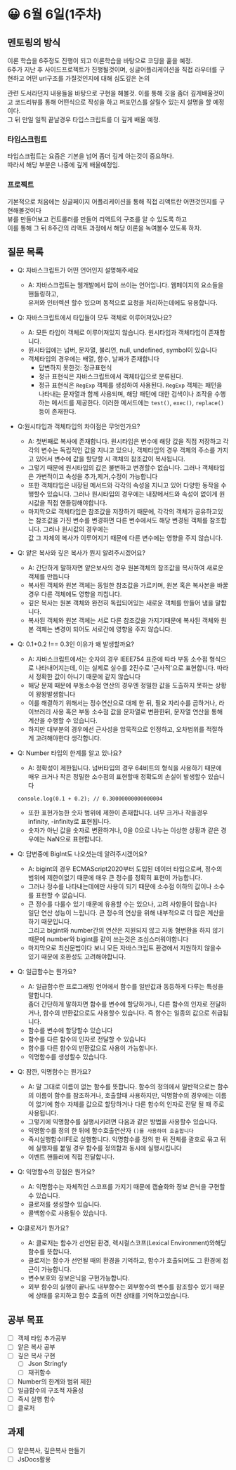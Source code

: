 # 😀 6월 6일(1주차)

## 멘토링의 방식

이론 학습을 6주정도 진행이 되고 이론학습을 바탕으로 코딩을 훝을 예정.\
&#x20;6주가 지난 후 사이드프로젝트가 진행될것이며, 싱글어플리케이션을 직접 라우터를 구현하고 어떤 url구조를 가질것인지에 대해 심도깊은 논의

&#x20;관련 도서라던지 내용들을 바탕으로 구현을 해볼것. 이를 통해 깃을 좀더 깊게배울것이고 코드리뷰를 통해 어떤식으로 작성을 하고 퍼포먼스를 살릴수 있는지 설명을 할 예정이다.\
그 뒤 만일 일찍 끝날경우 타입스크립트를 더 깊게 배울 예정.

### 타입스크립트

타입스크립트는 요즘은 기본을 넘어 좀더 깊게 아는것이 중요하다.\
따라서 해당 부분은 나중에 깊게 배울예정임.

### 프로젝트

기본적으로 처음에는 싱글페이지 어플리케이션을 통해 직접 리액트란 어떤것인지를 구현해볼것이다\
뷰를 만들어보고 컨트롤러를 만들어 리액트의 구조를 알 수 있도록 하고\
이를 통해 그 뒤 8주간의 리액트 과정에서 해당 이론을 녹여볼수 있도록 하자.



## 질문 목록

* Q: 자바스크립트가 어떤 언어인지 설명해주세요
  * A: 자바스크립트는 웹개발에서 많이 쓰이는 언어입니다. 웹페이지의 요소들을 핸들링하고,\
    유저와 인터렉션 할수 있으며 동적으로 요청을 처리하는데에도 유용합니다.
* Q: 자바스크립트에서 타입들이 모두 객체로 이루어져있나요?
  * A: 모든 타입이 객체로 이루어져있지 않습니다. 원시타입과 객체타입이 존재합니다.
  * 원시타입에는 넘버, 문자열, 불리언, null, undefined, symbol이 있습니다
  * 객체타입의 경우에는 배열, 함수, 날짜가 존재합니다
    * 답변하지 못한것: 정규표현식
    * 정규 표현식은 자바스크립트에서 객체타입으로 분류된다.
    * 정규 표현식은 `RegExp` 객체를 생성하여 사용된다. `RegExp` 객체는 패턴을 나타내는 문자열과 함께 사용되며, 해당 패턴에 대한 검색이나 조작을 수행하는 메서드를 제공한다. 이러한 메서드에는 `test()`, `exec()`, `replace()` 등이 존재한다.
* Q:원시타입과 객체타입의 차이점은 무엇인가요?
  * A: 첫번째로 복사에 존재합니다. 원시타입은 변수에 해당 값을 직접 저장하고 각각의 변수는 독립적인 값을 지니고 있으나, 객체타입의 경우 객체의 주소를 가지고 있어서 변수에 값을 할당할 시 객체의 참조값이 복사됩니다.
  * 그렇기 때문에 원시타입의 값은 불변하고 변경할수 없습니다. 그러나 객체타입은 가변적이고 속성을 추가,제거,수정이 가능합니다
  * 또한 객체타입은 내장된 메서드와 각각의 속성을 지니고 있어 다양한 동작을 수행할수 있습니다. 그러나 원시타입의 경우에는 내장메서드와 속성이 없이게 원시값을 직접 핸들링해야합니다.
  * 마지막으로 객체타입은 참조값을 저장하기 때문에, 각각의 객체가 공유하고있는 참조값을 가진 변수를 변경하면 다른 변수에서도 해당 변경된 객체를 참조합니다. 그러나 원시값의 경우에는\
    값 그 자체의 복사가 이루어지기 때문에 다른 변수에는 영향을 주지 않습니다.
* Q:  얕은 복사와 깊은 복사가 뭔지 알려주시겠어요?
  * A: 간단하게 말하자면 얕은보사의 경우 원본객체의 참조값을 복사하여 새로운 객체를 만듭니다
  * 복사된 객체와 원본 객체는 동일한 참조값을 가르키며, 원본 혹은 복사본을 바꿀경우 다른 객체에도 영향을 끼칩니다.
  * 깊은 복사는 원본 객체와 완전히 독립되어있는 새로운 객체를 만들어 냄을 말합니다.
  * 복사된 객체와 원본 객체는 서로 다른 참조값을 가지기때문에 복사된 객체와 원본 객체는 변경이 되어도 서로간에 영향을 주지 않습니다.
* Q: 0.1+0.2 !== 0.3인 이유가 왜 발생할까요?
  * A: 자바스크립트에서는 숫자의 경우 IEEE754 표준에 따라 부동 소수점 형식으로 나타내어지는데, 이는 실제로 실수를 2진수로 '근사적'으로 표현합니다. 따라서 정확한 값이 아니기 때문에 같지 않습니다
  * 해당 문제 때문에 부동소수점 연산의 경우엔 정밀한 값을 도출하지 못하는 상황이 왕왕발생합니다
  * 이를 해결하기 위해서는 정수연산으로 대체 한 뒤, 필요 자리수를 곱하거나, 라이브러리 사용 혹은 부동 소수점 값을 문자열로 변환한뒤, 문자열 연산을 통해 계산을 수행할 수 있습니다.
  * 하지만 대부분의 경우에선 근사성을 암묵적으로 인정하고, 오차범위를 적절하게 고려해야한다 생각합니다.
*   Q: Number 타입의 한계를 알고 있나요?

    * A: 정확성이 제한됩니다. 넘버타입의 경우 64비트의 형식을 사용하기 때문에 매우 크거나 작은 정밀한 소수점의 표현할때 정확도의 손실이 발생할수 있습니다

    `console.log(0.1 + 0.2); // 0.30000000000000004`

    * 또한  표현가능한 숫자 범위에 제한이 존재합니다. 너무 크거나 작을경우 infinity, -infinity로 표현됩니다.
    * 숫자가 아닌 값을 숫자로 변환하거나, 0을 0으로 나누는 이상한 상황과 같은 경우에는 NaN으로 표현합니다.
* Q: 답변중에 BigInt도 나오셧는데 알려주시겠어요?
  * A: bigint의 경우 ECMAScript2020부터 도입된 데이터 타입으로써, 정수의 범위에 제한이없기 때문에 매우 큰 정수를 정확히 표현이 가능합니다.
  * 그러나 정수를 나타내는데에만 사용이 되기 때문에 소수점 이하의 값이나 소수를 표현할 수 없습니다.
  * 큰 정수를 다룰수 있기 때문에 유용할 수는 있으나, 고려 사항들이 많습니다\
    일단 연산 성능이 느립니다. 큰 정수의 연상을 위해 내부적으로 더 많은 계산을 하기 때문입니다.\
    그리고 bigint와 number간의 연산은 지원되지 않고 자동 형변환을 하지 않기 때문에 number와 bigint를 같이 쓰는것은 조심스러워야합니다
  * 마지막으로 최신문법이다 보니 모든 자바스크립트 환경에서 지원하지 않을수 있기 때문에 호환성도 고려해야합니다.
* Q: 일급함수는 뭔가요?
  * A: 일급함수란 프로그래밍 언어에서 함수를 일반값과 동등하게 다루는 특성을 말합니다.\
    좀더 간단하게 말하자면 함수를 변수에 할당하거나, 다른 함수의 인자로 전달하거나, 함수의 반환값으로도 사용할수 있습니다. 즉 함수는 일종의 값으로 취급됩니다.
  * 함수를 변수에 할당할수 있습니다
  * 함수를 다른 함수의 인자로 전달할 수 있습니다
  * 함수를 다른 함수의 반환값으로 사용이 가능합니다.
  * 익명함수를 생성할수 있습니다.
* Q: 잠깐, 익명함수는 뭔가요?
  * A: 말 그대로 이름이 없는 함수를 뜻합니다. 함수의 정의에서 일반적으로는 함수의 이름이 함수를 참조하거나, 호출할때 사용하지만, 익명함수의 경우에는 이름이 없기에 함수 자체를 값으로 할당하거나 다른 함수의 인자로 전달 될 때 주로 사용됩니다.
  * 그렇기에 익명함수를 실행시키려면 다음과 같은 방법을 사용할수 있습니다.
  * 익명함수를 정의 한 뒤에 함수호출연산자 `()를 사용하여 호출합니다`
  * 즉시실행함수IIFE로 실행합니다. 익명함수를 정의 한 뒤 전체를 괄호로 묶고 뒤에 실행자를 붙일 경우 함수를 정의함과 동시에 실행시킵니다
  * 이벤트 핸들러에 직접 전달합니다.
* Q: 익명함수의 장점은 뭔가요?
  * A: 익명함수는 자체적인 스코프를 가지기 때문에 캡슐화와 정보 은닉을 구현할수 있습니다.
  * 클로저를 생성할수 있습니다.
  * 콜백함수로 사용될수 있습니다.
* Q:클로저가 뭔가요?
  * A: 클로저는 함수가 선언된 환경, 렉시컬스코프(Lexical Environment)와해당 함수를 뜻합니다.
  * 클로저는 함수가 선언될 때의 환경을 기억하고, 함수가 호출되어도 그 환경에 접근이 가능합니다.
  * 변수보호와 정보은닉을 구현가능합니다.
  * 외부 함수의 실행이 끝나도 내부함수는 외부함수의 변수를 참조할수 있기 때문에 상태를 유지하고 함수 호출의 이전 상태를 기억하고있습니다.

## 공부 목표

* [ ] 객체 타입 추가공부
* [ ] 얕은 복사 공부
* [ ] 깊은 복사 구현
  * [ ] Json Stringfy
  * [ ] 재귀함수
* [ ] Number의 한계와 범위 제한
* [ ] 일급함수의 구조적 자율성
* [ ] 즉시 실행 함수
* [ ] 클로저

## 과제

* [ ] 얕은복사, 깊은복사 만들기
* [ ] JsDocs활용

